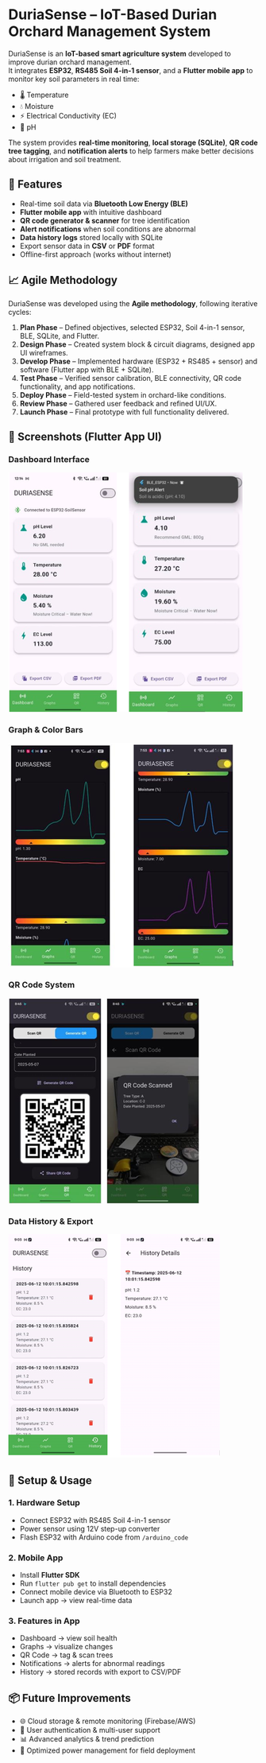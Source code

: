 # DuriaSense – IoT-Based Durian Orchard Management System

DuriaSense is an **IoT-based smart agriculture system** developed to improve durian orchard management.  
It integrates **ESP32**, **RS485 Soil 4-in-1 sensor**, and a **Flutter mobile app** to monitor key soil parameters in real time:

- 🌡️ Temperature  
- 💧 Moisture  
- ⚡ Electrical Conductivity (EC)  
- 🧪 pH  

The system provides **real-time monitoring**, **local storage (SQLite)**, **QR code tree tagging**, and **notification alerts** to help farmers make better decisions about irrigation and soil treatment.  

## 📌 Features
- Real-time soil data via **Bluetooth Low Energy (BLE)**
- **Flutter mobile app** with intuitive dashboard
- **QR code generator & scanner** for tree identification
- **Alert notifications** when soil conditions are abnormal
- **Data history logs** stored locally with SQLite
- Export sensor data in **CSV** or **PDF** format
- Offline-first approach (works without internet)

## 📈 Agile Methodology

DuriaSense was developed using the **Agile methodology**, following iterative cycles:

1. **Plan Phase** – Defined objectives, selected ESP32, Soil 4-in-1 sensor, BLE, SQLite, and Flutter.  
2. **Design Phase** – Created system block & circuit diagrams, designed app UI wireframes.  
3. **Develop Phase** – Implemented hardware (ESP32 + RS485 + sensor) and software (Flutter app with BLE + SQLite).  
4. **Test Phase** – Verified sensor calibration, BLE connectivity, QR code functionality, and app notifications.  
5. **Deploy Phase** – Field-tested system in orchard-like conditions.  
6. **Review Phase** – Gathered user feedback and refined UI/UX.  
7. **Launch Phase** – Final prototype with full functionality delivered.  

## 📸 Screenshots (Flutter App UI)  

### Dashboard Interface
![Dashboard](screenshots/dashboardhomepage.png)

### Graph & Color Bars
![Graphs](screenshots/Visual_sensor_display.png)

### QR Code System
![QR](screenshots/QR_code_tag.png)

### Data History & Export
![History](screenshots/database_records.png)


## 🚀 Setup & Usage

### 1. Hardware Setup
- Connect ESP32 with RS485 Soil 4-in-1 sensor
- Power sensor using 12V step-up converter
- Flash ESP32 with Arduino code from `/arduino_code`

### 2. Mobile App
- Install **Flutter SDK**
- Run `flutter pub get` to install dependencies
- Connect mobile device via Bluetooth to ESP32
- Launch app → view real-time data

### 3. Features in App
- Dashboard → view soil health
- Graphs → visualize changes
- QR Code → tag & scan trees
- Notifications → alerts for abnormal readings
- History → stored records with export to CSV/PDF


## 📦 Future Improvements
- 🌐 Cloud storage & remote monitoring (Firebase/AWS)  
- 👤 User authentication & multi-user support  
- 📊 Advanced analytics & trend prediction  
- 🔋 Optimized power management for field deployment

